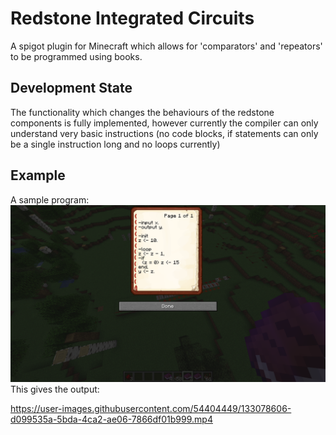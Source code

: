 # Redstone Integrated Circuits  
A spigot plugin for Minecraft which allows for 'comparators' and 'repeators' to be programmed using books.  
  
## Development State  
The functionality which changes the behaviours of the redstone components is fully implemented, however currently the compiler can only understand very basic instructions (no code blocks, if statements can only be a single instruction long and no loops currently)

## Example
A sample program:  
![Example Program](redstone_ic_example.png)
This gives the output:  

https://user-images.githubusercontent.com/54404449/133078606-d099535a-5bda-4ca2-ae06-7866df01b999.mp4
